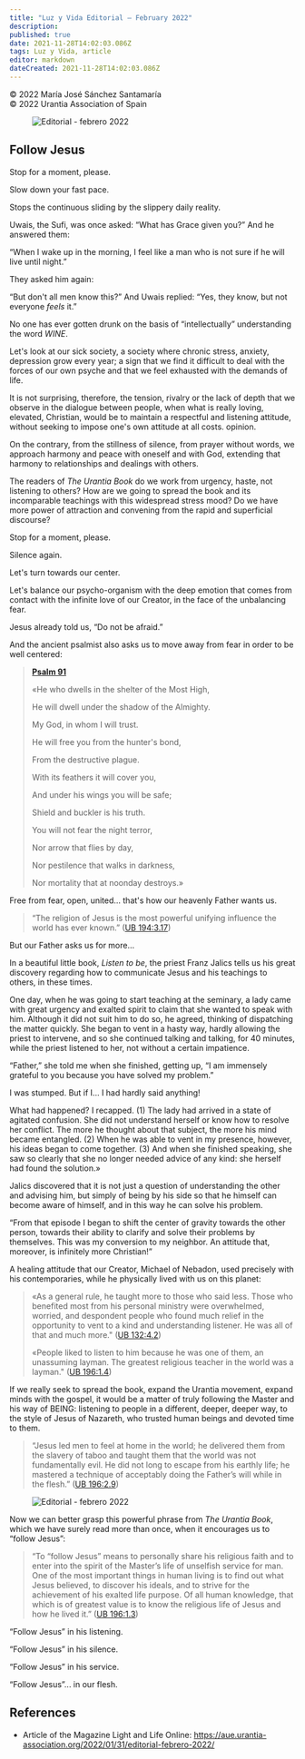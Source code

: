 ```yaml
---
title: "Luz y Vida Editorial – February 2022"
description: 
published: true
date: 2021-11-28T14:02:03.086Z
tags: Luz y Vida, article
editor: markdown
dateCreated: 2021-11-28T14:02:03.086Z
---
```


<p class="v-card v-sheet theme--light gray lighten-3 px-2">© 2022 María José Sánchez Santamaría<br>© 2022 Urantia Association of Spain</p>


<figure id="Figure_1" class="image urantiapedia">
<img src="/image/article/Luz_y_Vida/LyV_2022_02/Editorial-feb-22-2.jpg" alt="Editorial - febrero 2022">
</figure>

## Follow Jesus

Stop for a moment, please.

Slow down your fast pace.

Stops the continuous sliding by the slippery daily reality.

Uwais, the Sufi, was once asked: “What has Grace given you?” And he answered them:

“When I wake up in the morning, I feel like a man who is not sure if he will live until night.”

They asked him again:

“But don't all men know this?” And Uwais replied: “Yes, they know, but not everyone _feels_ it.”

No one has ever gotten drunk on the basis of “intellectually” understanding the word _WINE_.

Let's look at our sick society, a society where chronic stress, anxiety, depression grow every year; a sign that we find it difficult to deal with the forces of our own psyche and that we feel exhausted with the demands of life.

It is not surprising, therefore, the tension, rivalry or the lack of depth that we observe in the dialogue between people, when what is really loving, elevated, Christian, would be to maintain a respectful and listening attitude, without seeking to impose one's own attitude at all costs. opinion.

On the contrary, from the stillness of silence, from prayer without words, we approach harmony and peace with oneself and with God, extending that harmony to relationships and dealings with others.

The readers of _The Urantia Book_ do we work from urgency, haste, not listening to others? How are we going to spread the book and its incomparable teachings with this widespread stress mood? Do we have more power of attraction and convening from the rapid and superficial discourse?

Stop for a moment, please.

Silence again.

Let's turn towards our center.

Let's balance our psycho-organism with the deep emotion that comes from contact with the infinite love of our Creator, in the face of the unbalancing fear.

Jesus already told us, “Do not be afraid.”

And the ancient psalmist also asks us to move away from fear in order to be well centered:

> **[Psalm 91](/en/Bible/Psalms/91)**
> 
> «He who dwells in the shelter of the Most High,
> 
> He will dwell under the shadow of the Almighty.
> 
> My God, in whom I will trust.
> 
> He will free you from the hunter's bond,
> 
> From the destructive plague.
> 
> With its feathers it will cover you,
> 
> And under his wings you will be safe;
> 
> Shield and buckler is his truth.
> 
> You will not fear the night terror,
> 
> Nor arrow that flies by day,
> 
> Nor pestilence that walks in darkness,
> 
> Nor mortality that at noonday destroys.»

Free from fear, open, united... that's how our heavenly Father wants us.

> “The religion of Jesus is the most powerful unifying influence the world has ever known.” ([UB 194:3.17](/en/The_Urantia_Book/194#p3_17))

But our Father asks us for more…

In a beautiful little book, _Listen to be_, the priest Franz Jalics tells us his great discovery regarding how to communicate Jesus and his teachings to others, in these times.

One day, when he was going to start teaching at the seminary, a lady came with great urgency and exalted spirit to claim that she wanted to speak with him. Although it did not suit him to do so, he agreed, thinking of dispatching the matter quickly. She began to vent in a hasty way, hardly allowing the priest to intervene, and so she continued talking and talking, for 40 minutes, while the priest listened to her, not without a certain impatience.

“Father,” she told me when she finished, getting up, “I am immensely grateful to you because you have solved my problem.”

I was stumped. But if I... I had hardly said anything!

What had happened? I recapped. (1) The lady had arrived in a state of agitated confusion. She did not understand herself or know how to resolve her conflict. The more he thought about that subject, the more his mind became entangled. (2) When he was able to vent in my presence, however, his ideas began to come together. (3) And when she finished speaking, she saw so clearly that she no longer needed advice of any kind: she herself had found the solution.»

Jalics discovered that it is not just a question of understanding the other and advising him, but simply of being by his side so that he himself can become aware of himself, and in this way he can solve his problem.

“From that episode I began to shift the center of gravity towards the other person, towards their ability to clarify and solve their problems by themselves. This was my conversion to my neighbor. An attitude that, moreover, is infinitely more Christian!”

A healing attitude that our Creator, Michael of Nebadon, used precisely with his contemporaries, while he physically lived with us on this planet:

> «As a general rule, he taught more to those who said less. Those who benefited most from his personal ministry were overwhelmed, worried, and despondent people who found much relief in the opportunity to vent to a kind and understanding listener. He was all of that and much more." ([UB 132:4.2](/en/The_Urantia_Book/132#p4_2))
> 
> «People liked to listen to him because he was one of them, an unassuming layman. The greatest religious teacher in the world was a layman." ([UB 196:1.4](/en/The_Urantia_Book/196#p1_4))

If we really seek to spread the book, expand the Urantia movement, expand minds with the gospel, it would be a matter of truly following the Master and his way of BEING: listening to people in a different, deeper, deeper way, to the style of Jesus of Nazareth, who trusted human beings and devoted time to them.

> “Jesus led men to feel at home in the world; he delivered them from the slavery of taboo and taught them that the world was not fundamentally evil. He did not long to escape from his earthly life; he mastered a technique of acceptably doing the Father’s will while in the flesh.” ([UB 196:2.9](/en/The_Urantia_Book/196#p2_9))

<figure id="Figure_2" class="image urantiapedia">
<img src="/image/article/Luz_y_Vida/LyV_2022_02/Editorial-feb-22-1.jpg" alt="Editorial - febrero 2022">
</figure>

Now we can better grasp this powerful phrase from _The Urantia Book_, which we have surely read more than once, when it encourages us to “follow Jesus”:

> “To “follow Jesus” means to personally share his religious faith and to enter into the spirit of the Master’s life of unselfish service for man. One of the most important things in human living is to find out what Jesus believed, to discover his ideals, and to strive for the achievement of his exalted life purpose. Of all human knowledge, that which is of greatest value is to know the religious life of Jesus and how he lived it.” ([UB 196:1.3](/en/The_Urantia_Book/196#p1_3))

“Follow Jesus” in his listening.

“Follow Jesus” in his silence.

“Follow Jesus” in his service.

“Follow Jesus”... in our flesh.

## References

- Article of the Magazine Light and Life Online: https://aue.urantia-association.org/2022/01/31/editorial-febrero-2022/

